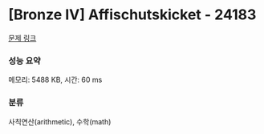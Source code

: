 # [Bronze IV] Affischutskicket - 24183 

[문제 링크](https://www.acmicpc.net/problem/24183) 

### 성능 요약

메모리: 5488 KB, 시간: 60 ms

### 분류

사칙연산(arithmetic), 수학(math)

